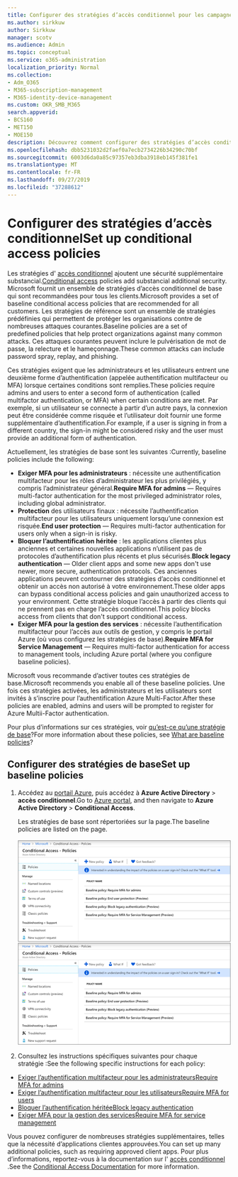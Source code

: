 ```yaml
---
title: Configurer des stratégies d’accès conditionnel pour les campagnes Microsoft 365
ms.author: sirkkuw
author: Sirkkuw
manager: scotv
ms.audience: Admin
ms.topic: conceptual
ms.service: o365-administration
localization_priority: Normal
ms.collection:
- Adm_O365
- M365-subscription-management
- M365-identity-device-management
ms.custom: OKR_SMB_M365
search.appverid:
- BCS160
- MET150
- MOE150
description: Découvrez comment configurer des stratégies d’accès conditionnel pour les campagnes Microsoft 365.
ms.openlocfilehash: dbb5231032d2faef0a7ecb2734226b34290c70bf
ms.sourcegitcommit: 6003d6da0a85c97357eb3dba3918eb145f381fe1
ms.translationtype: MT
ms.contentlocale: fr-FR
ms.lasthandoff: 09/27/2019
ms.locfileid: "37288612"
---
```

# <a name="set-up-conditional-access-policies"></a><span data-ttu-id="646e3-103">Configurer des stratégies d’accès conditionnel</span><span class="sxs-lookup"><span data-stu-id="646e3-103">Set up conditional access policies</span></span>

<span data-ttu-id="646e3-104">Les stratégies d' [accès conditionnel](https://docs.microsoft.com/azure/active-directory/conditional-access/overview) ajoutent une sécurité supplémentaire substancial.</span><span class="sxs-lookup"><span data-stu-id="646e3-104">[Conditional access](https://docs.microsoft.com/azure/active-directory/conditional-access/overview) policies add substancial additional security.</span></span> <span data-ttu-id="646e3-105">Microsoft fournit un ensemble de stratégies d’accès conditionnel de base qui sont recommandées pour tous les clients.</span><span class="sxs-lookup"><span data-stu-id="646e3-105">Microsoft provides a set of baseline conditional access policies that are recommended for all customers.</span></span> <span data-ttu-id="646e3-106">Les stratégies de référence sont un ensemble de stratégies prédéfinies qui permettent de protéger les organisations contre de nombreuses attaques courantes.</span><span class="sxs-lookup"><span data-stu-id="646e3-106">Baseline policies are a set of predefined policies that help protect organizations against many common attacks.</span></span> <span data-ttu-id="646e3-107">Ces attaques courantes peuvent inclure le pulvérisation de mot de passe, la relecture et le hameçonnage.</span><span class="sxs-lookup"><span data-stu-id="646e3-107">These common attacks can include password spray, replay, and phishing.</span></span>

<span data-ttu-id="646e3-108">Ces stratégies exigent que les administrateurs et les utilisateurs entrent une deuxième forme d’authentification (appelée authentification multifacteur ou MFA) lorsque certaines conditions sont remplies.</span><span class="sxs-lookup"><span data-stu-id="646e3-108">These policies require admins and users to enter a second form of authentication (called multifactor authentication, or MFA) when certain conditions are met.</span></span> <span data-ttu-id="646e3-109">Par exemple, si un utilisateur se connecte à partir d’un autre pays, la connexion peut être considérée comme risquée et l’utilisateur doit fournir une forme supplémentaire d’authentification.</span><span class="sxs-lookup"><span data-stu-id="646e3-109">For example, if a user is signing in from a different country, the sign-in might be considered risky and the user must provide an additional form of authentication.</span></span> 

<span data-ttu-id="646e3-110">Actuellement, les stratégies de base sont les suivantes :</span><span class="sxs-lookup"><span data-stu-id="646e3-110">Currently, baseline policies include the following:</span></span>
- <span data-ttu-id="646e3-111">**Exiger MFA pour les administrateurs** : nécessite une authentification multifacteur pour les rôles d’administrateur les plus privilégiés, y compris l’administrateur général.</span><span class="sxs-lookup"><span data-stu-id="646e3-111">**Require MFA for admins** — Requires multi-factor authentication for the most privileged administrator roles, including global administrator.</span></span>
- <span data-ttu-id="646e3-112">**Protection** des utilisateurs finaux : nécessite l’authentification multifacteur pour les utilisateurs uniquement lorsqu’une connexion est risquée.</span><span class="sxs-lookup"><span data-stu-id="646e3-112">**End user protection** — Requires multi-factor authentication for users only when a sign-in is risky.</span></span> 
- <span data-ttu-id="646e3-113">**Bloquer l’authentification héritée** : les applications clientes plus anciennes et certaines nouvelles applications n’utilisent pas de protocoles d’authentification plus récents et plus sécurisés.</span><span class="sxs-lookup"><span data-stu-id="646e3-113">**Block legacy authentication** — Older client apps and some new apps don't use newer, more secure, authentication protocols.</span></span> <span data-ttu-id="646e3-114">Ces anciennes applications peuvent contourner des stratégies d’accès conditionnel et obtenir un accès non autorisé à votre environnement.</span><span class="sxs-lookup"><span data-stu-id="646e3-114">These older apps can bypass conditional access policies and gain unauthorized access to your environment.</span></span> <span data-ttu-id="646e3-115">Cette stratégie bloque l’accès à partir des clients qui ne prennent pas en charge l’accès conditionnel.</span><span class="sxs-lookup"><span data-stu-id="646e3-115">This policy blocks access from clients that don't support conditional access.</span></span> 
- <span data-ttu-id="646e3-116">**Exiger MFA pour la gestion des services** : nécessite l’authentification multifacteur pour l’accès aux outils de gestion, y compris le portail Azure (où vous configurez les stratégies de base).</span><span class="sxs-lookup"><span data-stu-id="646e3-116">**Require MFA for Service Management** — Requires multi-factor authentication for access to management tools, including Azure portal (where you configure baseline policies).</span></span> 

<span data-ttu-id="646e3-117">Microsoft vous recommande d’activer toutes ces stratégies de base.</span><span class="sxs-lookup"><span data-stu-id="646e3-117">Microsoft recommends you enable all of these baseline policies.</span></span> <span data-ttu-id="646e3-118">Une fois ces stratégies activées, les administrateurs et les utilisateurs sont invités à s’inscrire pour l’authentification Azure Multi-Factor.</span><span class="sxs-lookup"><span data-stu-id="646e3-118">After these policies are enabled, admins and users will be prompted to register for Azure Multii-Factor authentication.</span></span>

<span data-ttu-id="646e3-119">Pour plus d’informations sur ces stratégies, voir [qu’est-ce qu’une stratégie de base](https://docs.microsoft.com/azure/active-directory/conditional-access/concept-baseline-protection)?</span><span class="sxs-lookup"><span data-stu-id="646e3-119">For more information about these policies, see [What are baseline policies](https://docs.microsoft.com/azure/active-directory/conditional-access/concept-baseline-protection)?</span></span>


## <a name="set-up-baseline-policies"></a><span data-ttu-id="646e3-120">Configurer des stratégies de base</span><span class="sxs-lookup"><span data-stu-id="646e3-120">Set up baseline policies</span></span>

1. <span data-ttu-id="646e3-121">Accédez au [portail Azure](https://portal.azure.com), puis accédez à **Azure Active Directory** \> **accès conditionnel**.</span><span class="sxs-lookup"><span data-stu-id="646e3-121">Go to [Azure portal](https://portal.azure.com), and then navigate to **Azure Active Directory** \> **Conditional Access**.</span></span>
    
    <span data-ttu-id="646e3-122">Les stratégies de base sont répertoriées sur la page.</span><span class="sxs-lookup"><span data-stu-id="646e3-122">The baseline policies are listed on the page.</span></span> <br/> <br/>
    <span data-ttu-id="646e3-123">![Page répertoriant les stratégies de base pour l’accès conditionnel.](media/baslinepolicies.png)</span><span class="sxs-lookup"><span data-stu-id="646e3-123">![Page that lists baseline policies for conditional access.](media/baslinepolicies.png)</span></span>
1. <span data-ttu-id="646e3-124">Consultez les instructions spécifiques suivantes pour chaque stratégie :</span><span class="sxs-lookup"><span data-stu-id="646e3-124">See the following specific instructions for each policy:</span></span>

  - [<span data-ttu-id="646e3-125">Exiger l’authentification multifacteur pour les administrateurs</span><span class="sxs-lookup"><span data-stu-id="646e3-125">Require MFA for admins</span></span>](https://docs.microsoft.com/en-us/azure/active-directory/conditional-access/howto-baseline-protect-administrators)
- [<span data-ttu-id="646e3-126">Exiger l’authentification multifacteur pour les utilisateurs</span><span class="sxs-lookup"><span data-stu-id="646e3-126">Require MFA for users</span></span>](https://docs.microsoft.com/en-us/azure/active-directory/conditional-access/howto-baseline-protect-end-users)  
 - [<span data-ttu-id="646e3-127">Bloquer l’authentification héritée</span><span class="sxs-lookup"><span data-stu-id="646e3-127">Block legacy authentication</span></span>](https://docs.microsoft.com/en-us/azure/active-directory/conditional-access/howto-baseline-protect-legacy-auth)
  - [<span data-ttu-id="646e3-128">Exiger MFA pour la gestion des services</span><span class="sxs-lookup"><span data-stu-id="646e3-128">Require MFA for service management</span></span>](https://docs.microsoft.com/azure/active-directory/conditional-access/howto-baseline-protect-azure)

<span data-ttu-id="646e3-129">Vous pouvez configurer de nombreuses stratégies supplémentaires, telles que la nécessité d’applications clientes approuvées.</span><span class="sxs-lookup"><span data-stu-id="646e3-129">You can set up many additional policies, such as requiring approved client apps.</span></span> <span data-ttu-id="646e3-130">Pour plus d’informations, reportez-vous à la documentation sur l' [accès conditionnel](https://docs.microsoft.com/azure/active-directory/conditional-access/) .</span><span class="sxs-lookup"><span data-stu-id="646e3-130">See the [Conditional Access Documentation](https://docs.microsoft.com/azure/active-directory/conditional-access/) for more information.</span></span>